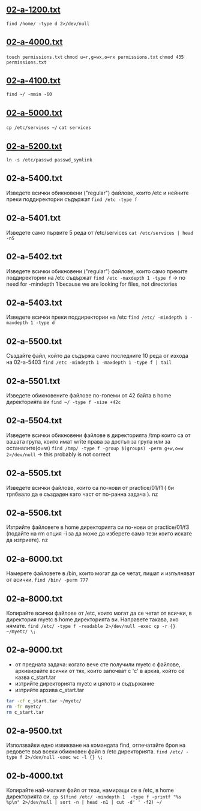 ## [02-a-1200.txt](https://github.com/avelin/fmi-os/blob/master/exercises/02.commands/02-a-1200.txt "02-a-1200.txt")
`find /home/ -type d 2>/dev/null`

## [02-a-4000.txt](https://github.com/avelin/fmi-os/blob/master/exercises/02.commands/02-a-4000.txt "02-a-4000.txt")
`touch permissions.txt`
`chmod u=r,g=wx,o=rx permissions.txt`
`chmod 435 permissions.txt`

## [02-a-4100.txt](https://github.com/avelin/fmi-os/blob/master/exercises/02.commands/02-a-4100.txt "02-a-4100.txt")
`find ~/ -mmin -60`

## [02-a-5000.txt](https://github.com/avelin/fmi-os/blob/master/exercises/02.commands/02-a-5000.txt "02-a-5000.txt")
`cp /etc/servises ~/`
`cat services`

## [02-a-5200.txt](https://github.com/avelin/fmi-os/blob/master/exercises/02.commands/02-a-5200.txt)
`ln -s /etc/passwd passwd_symlink`

## **02-a-5400.txt**
Изведете всички обикновени ("regular") файлове, които /etc и нейните преки поддиректории съдържат
`find /etc -type f`

## **02-a-5401.txt**
Изведете само първите 5 реда от /etc/services
`cat /etc/services | head -n5`

## **02-a-5402.txt**
Изведете всички обикновени ("regular") файлове, които само преките поддиректории на /etc съдържат
`find /etc -maxdepth 1 -type f` -> no need for -mindepth 1 because we are looking for files, not directories

## **02-a-5403.txt**
Изведете всички преки поддиректории на /etc
`find /etc/ -mindepth 1 -maxdepth 1 -type d`

## **02-a-5500.txt**
Създайте файл, който да съдържа само последните 10 реда от изхода на 02-a-5403
`find /etc -mindepth 1 -maxdepth 1 -type f | tail`

## **02-a-5501.txt**
Изведете обикновените файлове по-големи от 42 байта в home директорията ви
`find ~/ -type f -size +42c`

## **02-a-5504.txt**
Изведете всички обикновени файлове в директорията /tmp които са от вашата група, които имат write права за достъп за група или за останалите(o=w)
`find /tmp/ -type f -group $(groups) -perm g+w,o=w 2>/dev/null` -> this probably is not correct

## **02-a-5505.txt**
Изведете всички файлове, които са по-нови от practice/01/f1 ( би трябвало да е създаден като част от по-ранна задача ).
nz

## **02-a-5506.txt**
Изтрийте файловете в home директорията си по-нови от practice/01/f3 (подайте на rm опция  -i за да може да изберете само тези които искате да изтриете).
nz

## **02-a-6000.txt**
Намерете файловете в /bin, които могат да се четат, пишат и изпълняват от всички.
`find /bin/ -perm 777`

## **02-a-8000.txt**
Копирайте всички файлове от /etc, които могат да се четат от всички, в директория myetc в home директорията ви. Направете такава, ако нямате.
`find /etc/ -type f -readable 2>/dev/null -exec cp -r {} ~/myetc/ \;`

## **02-a-9000.txt**
- от предната задача: когато вече сте получили myetc с файлове, архивирайте всички от тях, които започват с 'c' в архив, който се казва c_start.tar
- изтрийте директорията myetc и цялото и съдържание
- изтрийте архива c_start.tar
```bash
tar -cf c_start.tar ~/myetc/
rm -fr myetc/
rm c_start.tar
```

## **02-a-9500.txt**
Използвайки едно извикване на командата find, отпечатайте броя на редовете във всеки обикновен файл в /etc директорията.
`find /etc/ -type f 2>/dev/null -exec wc -l {} \;`

## **02-b-4000.txt**
Копирайте най-малкия файл от тези, намиращи се в /etc, в home директорията си.
`cp $(find /etc/ -mindepth 1  -type f -printf "%s %p\n" 2>/dev/null | sort -n | head -n1 | cut -d' ' -f2) ~/`